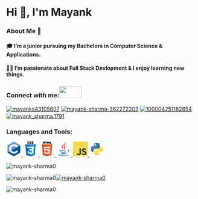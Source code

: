 <h1 align="left">Hi 👋, I'm Mayank</h1>
<h3 align="left">About Me 🚀</h3>
<h4 align="left">🎓 I’m a junior pursuing my Bachelors in Computer Science & Applications.</h4>
<h4 align="left">👨‍💻 I’m passionate about Full Stack Devlopment & I enjoy learning new things.</h4>

<h3 align="left">Connect with me:<img src="https://github.com/TheDudeThatCode/TheDudeThatCode/blob/master/Assets/Handshake.gif" height="30" width="60" /></a></h3>
<p align="left">
<a href="https://twitter.com/mayanks43105607" target="blank"><img align="center" src="https://raw.githubusercontent.com/rahuldkjain/github-profile-readme-generator/master/src/images/icons/Social/twitter.svg" alt="mayanks43105607" height="30" width="40" /></a>
<a href="https://linkedin.com/in/mayank-sharma-362272203" target="blank"><img align="center" src="https://raw.githubusercontent.com/rahuldkjain/github-profile-readme-generator/master/src/images/icons/Social/linked-in-alt.svg" alt="mayank-sharma-362272203" height="30" width="40" /></a>
<a href="https://fb.com/100004251182854" target="blank"><img align="center" src="https://raw.githubusercontent.com/rahuldkjain/github-profile-readme-generator/master/src/images/icons/Social/facebook.svg" alt="100004251182854" height="30" width="40" /></a>
<a href="https://instagram.com/mayank_sharma.1791" target="blank"><img align="center" src="https://raw.githubusercontent.com/rahuldkjain/github-profile-readme-generator/master/src/images/icons/Social/instagram.svg" alt="mayank_sharma.1791" height="30" width="40" /></a>
</p>

<h3 align="left">Languages and Tools:</h3>
<p align="left"> <a href="https://www.cprogramming.com/" target="_blank"> <img src="https://raw.githubusercontent.com/devicons/devicon/master/icons/c/c-original.svg" alt="c" width="40" height="40"/> </a> <a href="https://www.w3schools.com/css/" target="_blank"> <img src="https://raw.githubusercontent.com/devicons/devicon/master/icons/css3/css3-original-wordmark.svg" alt="css3" width="40" height="40"/> </a> <a href="https://www.w3.org/html/" target="_blank"> <img src="https://raw.githubusercontent.com/devicons/devicon/master/icons/html5/html5-original-wordmark.svg" alt="html5" width="40" height="40"/> </a> <a href="https://www.java.com" target="_blank"> <img src="https://raw.githubusercontent.com/devicons/devicon/master/icons/java/java-original.svg" alt="java" width="40" height="40"/> </a> <a href="https://developer.mozilla.org/en-US/docs/Web/JavaScript" target="_blank"> <img src="https://raw.githubusercontent.com/devicons/devicon/master/icons/javascript/javascript-original.svg" alt="javascript" width="40" height="40"/> </a> <a href="https://www.python.org" target="_blank"> <img src="https://raw.githubusercontent.com/devicons/devicon/master/icons/python/python-original.svg" alt="python" width="40" height="40"/> </a> </p>

<p>&nbsp;<img align="left" src="https://github-readme-stats.vercel.app/api?username=mayank-sharma0&show_icons=true&locale=en" alt="mayank-sharma0" /> </p>

<p><img align="left" src="https://github-readme-streak-stats.herokuapp.com/?user=mayank-sharma0&" alt="mayank-sharma0" /> </p>

<p align="left"> <a href="https://github.com/ryo-ma/github-profile-trophy"><img src="https://github-profile-trophy.vercel.app/?username=mayank-sharma0" alt="mayank-sharma0" /></a> </p>

<p align="left"> <img src="https://komarev.com/ghpvc/?username=mayank-sharma0&label=Visitors&color=0e75b6&style=flat" alt="mayank-sharma0" /> </p>

